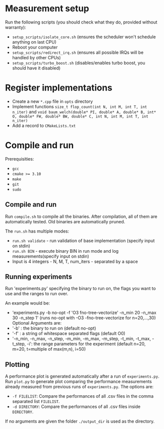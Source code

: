 # Measurement setup

Run the following scripts (you should check what they do, provided without warranty):
- `setup_scripts/isolate_core.sh` (ensures the scheduler won't schedule anything on last CPU)
- Reboot your computer
- `setup_scripts/redirect_irq.sh` (ensures all possible IRQs will be handled by other CPUs)
- `setup_scripts/turbo_boost.sh` (disables/enables turbo boost, you should have it disabled)

# Register implementations
- Create a new `*.cpp` file in `opts` directory
- Implement functions `size_t flop_count(int N, int M, int T, int n_iter)` and `void baum_welch(double* PI, double* A, double* B, int* O, double* FW, double* BW, double* C, int N, int M, int T, int n_iter)`
- Add a record to `CMakeLists.txt`

# Compile and run

Prerequisities:
- `gcc`
- `cmake >= 3.10`
- `make`
- `git`
- `sudo`

## Compile and run
Run `compile.sh` to compile all the binaries. After compilation, all of them are automatically tested. Old binaries are automatically pruned. 

The `run.sh` has multiple modes:
- `run.sh validate` - run validation of base implementation (specify input on stdin)
- `run.sh BIN` - execute binary BIN in run mode and log measurements(specify input on stdin)
- Input is 4 integers - N, M, T, num_iters - separated by a space

## Running experiments
Run 'experiments.py' specifying the binary to run on, the flags you want to use and the ranges to run over.

An example would be:
- 'experiments.py -b no-opt -f 'O3 fno-tree-vectorize' -n_min 20 -n_max 30 -n_step 1' (runs no-opt with -O3 -fno-tree-vectorize for n=20,...,30)
Optional Arguments are:
- '-b' : the binary to run on (default no-opt)
- '-f' : a string of whitespace separated flags (default O0)
- '-n_min, -n_max, -n_step, -m_min, -m_max, -m_step, -t_min, -t_max, -t_step, -i': the range parameters for the experiment (default n=20, m=20, t=multiple of max(m,n), i=50)

## Plotting
A performance plot is generated automatically after a run of `experiments.py`.
Run `plot.py` to generate plot comparing the performance measurements already measured from previous runs of `experiments.py`. The options are:
- `-f FILELIST`: Compare the performances of all .csv files in the comma separated list `FILELIST`.
- `-d DIRECTORY`: Compare the performances of all .csv files inside `DIRECTORY`.

If no arguments are given the folder `./output_dir` is used as the directory.